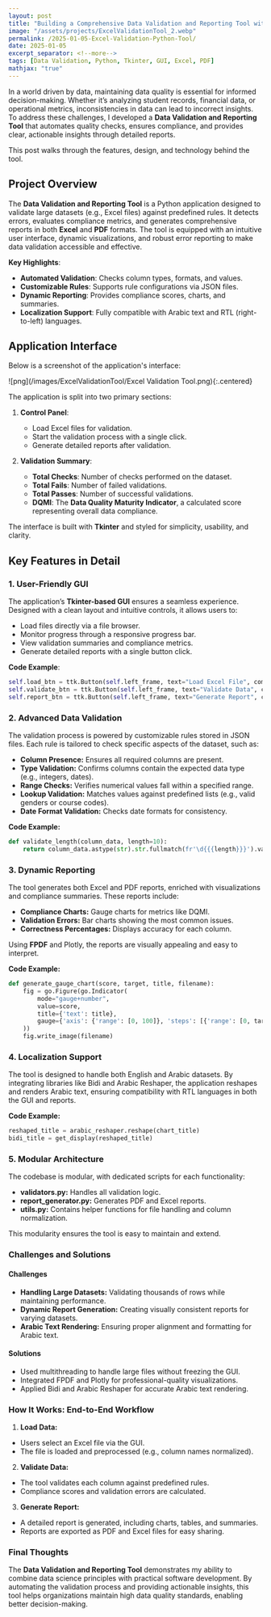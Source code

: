 ```yaml
---
layout: post
title: "Building a Comprehensive Data Validation and Reporting Tool with Python"
image: "/assets/projects/ExcelValidationTool_2.webp"
permalink: /2025-01-05-Excel-Validation-Python-Tool/
date: 2025-01-05
excerpt_separator: <!--more-->
tags: [Data Validation, Python, Tkinter, GUI, Excel, PDF]
mathjax: "true"
---
```


In a world driven by data, maintaining data quality is essential for informed decision-making. Whether it’s analyzing student records, financial data, or operational metrics, inconsistencies in data can lead to incorrect insights. To address these challenges, I developed a **Data Validation and Reporting Tool** that automates quality checks, ensures compliance, and provides clear, actionable insights through detailed reports.

This post walks through the features, design, and technology behind the tool.

## Project Overview

The **Data Validation and Reporting Tool** is a Python application designed to validate large datasets (e.g., Excel files) against predefined rules. It detects errors, evaluates compliance metrics, and generates comprehensive reports in both **Excel** and **PDF** formats. The tool is equipped with an intuitive user interface, dynamic visualizations, and robust error reporting to make data validation accessible and effective.

**Key Highlights**:
- **Automated Validation**: Checks column types, formats, and values.
- **Customizable Rules**: Supports rule configurations via JSON files.
- **Dynamic Reporting**: Provides compliance scores, charts, and summaries.
- **Localization Support**: Fully compatible with Arabic text and RTL (right-to-left) languages.


## Application Interface

Below is a screenshot of the application's interface:

![png](/images/ExcelValidationTool/Excel Validation Tool.png){:.centered}

The application is split into two primary sections:
1. **Control Panel**:
   - Load Excel files for validation.
   - Start the validation process with a single click.
   - Generate detailed reports after validation.

2. **Validation Summary**:
   - **Total Checks**: Number of checks performed on the dataset.
   - **Total Fails**: Number of failed validations.
   - **Total Passes**: Number of successful validations.
   - **DQMI**: The **Data Quality Maturity Indicator**, a calculated score representing overall data compliance.

The interface is built with **Tkinter** and styled for simplicity, usability, and clarity.


## Key Features in Detail

### 1. **User-Friendly GUI**
The application’s **Tkinter-based GUI** ensures a seamless experience. Designed with a clean layout and intuitive controls, it allows users to:
- Load files directly via a file browser.
- Monitor progress through a responsive progress bar.
- View validation summaries and compliance metrics.
- Generate detailed reports with a single button click.

**Code Example**:
```python
self.load_btn = ttk.Button(self.left_frame, text="Load Excel File", command=self.load_excel)
self.validate_btn = ttk.Button(self.left_frame, text="Validate Data", command=self.validate_data, state=tk.DISABLED)
self.report_btn = ttk.Button(self.left_frame, text="Generate Report", command=self.generate_report, state=tk.DISABLED)
```
### 2. **Advanced Data Validation**

The validation process is powered by customizable rules stored in JSON files. Each rule is tailored to check specific aspects of the dataset, such as:

- **Column Presence:** Ensures all required columns are present.
- **Type Validation:** Confirms columns contain the expected data type (e.g., integers, dates).
- **Range Checks:** Verifies numerical values fall within a specified range.
- **Lookup Validation:** Matches values against predefined lists (e.g., valid genders or course codes).
- **Date Format Validation:** Checks date formats for consistency.

**Code Example:**
```python
def validate_length(column_data, length=10):
    return column_data.astype(str).str.fullmatch(fr'\d{{{length}}}').value_counts().get(False, 0)
```
### 3. **Dynamic Reporting**

The tool generates both Excel and PDF reports, enriched with visualizations and compliance summaries. These reports include:

- **Compliance Charts:** Gauge charts for metrics like DQMI.
- **Validation Errors:** Bar charts showing the most common issues.
- **Correctness Percentages:** Displays accuracy for each column.

Using **FPDF** and Plotly, the reports are visually appealing and easy to interpret.

**Code Example:**
```python
def generate_gauge_chart(score, target, title, filename):
    fig = go.Figure(go.Indicator(
        mode="gauge+number",
        value=score,
        title={'text': title},
        gauge={'axis': {'range': [0, 100]}, 'steps': [{'range': [0, target], 'color': "lightgray"}]},
    ))
    fig.write_image(filename)
```
### 4. **Localization Support**

The tool is designed to handle both English and Arabic datasets. By integrating libraries like Bidi and Arabic Reshaper, the application reshapes and renders Arabic text, ensuring compatibility with RTL languages in both the GUI and reports.

**Code Example:**
```python
reshaped_title = arabic_reshaper.reshape(chart_title)
bidi_title = get_display(reshaped_title)
```
### 5. **Modular Architecture**

The codebase is modular, with dedicated scripts for each functionality:

- **validators.py:** Handles all validation logic.
- **report_generator.py:** Generates PDF and Excel reports.
- **utils.py:** Contains helper functions for file handling and column normalization.

This modularity ensures the tool is easy to maintain and extend.

### Challenges and Solutions
#### Challenges

- **Handling Large Datasets:** Validating thousands of rows while maintaining performance.
- **Dynamic Report Generation:** Creating visually consistent reports for varying datasets.
- **Arabic Text Rendering:** Ensuring proper alignment and formatting for Arabic text.

#### Solutions

- Used multithreading to handle large files without freezing the GUI.
- Integrated FPDF and Plotly for professional-quality visualizations.
- Applied Bidi and Arabic Reshaper for accurate Arabic text rendering.

### How It Works: End-to-End Workflow

1. **Load Data:**
- Users select an Excel file via the GUI.
- The file is loaded and preprocessed (e.g., column names normalized).

2. **Validate Data:**
- The tool validates each column against predefined rules.
- Compliance scores and validation errors are calculated.

3. **Generate Report:**
- A detailed report is generated, including charts, tables, and summaries.
- Reports are exported as PDF and Excel files for easy sharing.

### Final Thoughts

The **Data Validation and Reporting Tool** demonstrates my ability to combine data science principles with practical software development. By automating the validation process and providing actionable insights, this tool helps organizations maintain high data quality standards, enabling better decision-making.
